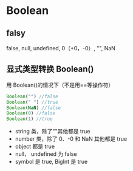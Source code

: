 # Boolean

## falsy

false, null, undefined, 0（+0，-0）, "", NaN

## 显式类型转换 Boolean()

用 Boolean()的情况下（不是用==等操作符）

```js
Boolean("") //false
Boolean(" ") //true
Boolean(NaN) //false
Boolean(0) //false
Boolean(1) //true
```

- string 类，除了""其他都是 true
- number 类，除了 0、-0 和 NaN 其他都是 true
- object 都是 true
- null， undefined 为 false
- symbol 是 true, BigInt 是 true
